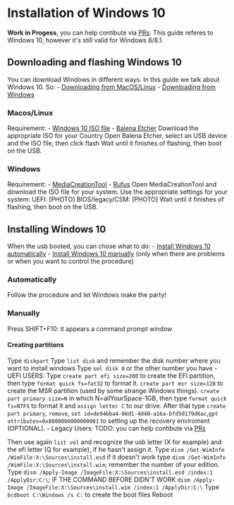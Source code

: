 # Installation of Windows 10
**Work in Progess**, you can help contibute via [PRs](https://github.com/dortania/OpenCore-Multiboot/pulls). This guide referes to Windows 10, however it's still valid for Windows 8/8.1.
## Downloading and flashing Windows 10
You can download Windows in different ways. In this guide we talk about Windows 10. So:
    - [Downloading from MacOS/Linux](#MacOS/Linux)
    - [Downloading from Windows](#Windows)

### Macos/Linux
Requirement:
    - [Windows 10 ISO file](https://www.microsoft.com/software-download/windows10)
    - [Balena Etcher](https://www.balena.io/etcher/)
Download the appropriate ISO for your Country
Open Balena Etcher, select an USB device and the ISO file, then click flash
Wait until it finishes of flashing, then boot on the USB.

### Windows
Requirement:
    - [MediaCreationTool](https://www.microsoft.com/software-download/windows10)
    - [Rufus](https://rufus.ie)
Open MediaCreationTool and download the ISO file for your system.
Use the appropriate settings for your system:
UEFI: [PHOTO]
BIOS/legacy/CSM: [PHOTO]
Wait until it finishes of flashing, then boot on the USB.

## Installing Windows 10
When the usb booted, you can chose what to do:
    - [Install Windows 10 automatically](#automatically)
    - [Install Windows 10 manually](#manually) (only when there are problems or when you want to control the procedure)
### Automatically
Follow the procedure and let Windows make the party!
### Manually
Press SHIFT+F10: it appears a command prompt window
#### Creating partitions
Type `diskpart`
Type `list disk` and remember the disk number where you want to install windows
Type `sel disk 0` or the other number you have
    - UEFI USERS: Type `create part efi size=200` to create the EFI partition, then type `format quick fs=fat32` to format it. `create part msr size=128` to create the MSR partition (used by some strange Windows things). `create part primary size=N` in which N=allYourSpace-1GB, then type `format quick fs=NTFS` to format it and `assign letter C` to our drive. After that type `create part primary`, `remove`, `set id=de94bba4-06d1-4d40-a16a-bfd50179d6ac`,`gpt attributes=0x8000000000000001` to setting up the recovery enviroment (OPTIONAL).
    - Legacy Users: TODO: you can help contibute via [PRs](https://github.com/dortania/OpenCore-Multiboot/pulls)

Then use again `list vol` and recognize the usb letter (X for example) and the efi letter (Q for example), if he hasn't assign it.
Type `dism /Get-WimInfo /WimFile:X:\Sources\install.esd` if it doesn't work type `dism /Get-WimInfo /WimFile:X:\Sources\install.wim`; remember the number of your edition.
Type `dism /Apply-Image /ImageFile:X:\Sources\install.esd /index:1 /ApplyDir:C:\`; IF THE COMMAND BEFORE DIDN'T WORK `dism /Apply-Image /ImageFile:X:\Sources\install.wim /index:1 /ApplyDir:C:\`
Type `bcdboot C:\Windows /s C:` to create the boot files
Reboot